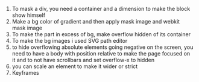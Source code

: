 1. To mask a div, you need a container and a dimension to make the block show himself
2. Make a bg color of gradient and then apply mask image and webkit mask image
3. To make the part in excess of bg, make overflow hidden of its container
4. To make the bg images i used SVG path editor
5. to hide overflowing absolute elements going negative on the screen, you need to have a body with position relative to make the page focused on it and to not have scrollbars and set overflow-x to hidden
6. you can scale an element to make it wider or strict
7. Keyframes